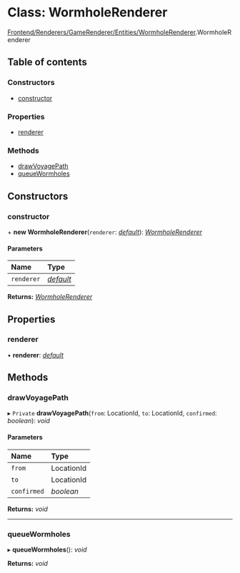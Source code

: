 # Class: WormholeRenderer

[Frontend/Renderers/GameRenderer/Entities/WormholeRenderer](../modules/frontend_renderers_gamerenderer_entities_wormholerenderer.md).WormholeRenderer

## Table of contents

### Constructors

- [constructor](frontend_renderers_gamerenderer_entities_wormholerenderer.wormholerenderer.md#constructor)

### Properties

- [renderer](frontend_renderers_gamerenderer_entities_wormholerenderer.wormholerenderer.md#renderer)

### Methods

- [drawVoyagePath](frontend_renderers_gamerenderer_entities_wormholerenderer.wormholerenderer.md#drawvoyagepath)
- [queueWormholes](frontend_renderers_gamerenderer_entities_wormholerenderer.wormholerenderer.md#queuewormholes)

## Constructors

### constructor

\+ **new WormholeRenderer**(`renderer`: [_default_](frontend_renderers_gamerenderer_renderer.default.md)): [_WormholeRenderer_](frontend_renderers_gamerenderer_entities_wormholerenderer.wormholerenderer.md)

#### Parameters

| Name       | Type                                                             |
| :--------- | :--------------------------------------------------------------- |
| `renderer` | [_default_](frontend_renderers_gamerenderer_renderer.default.md) |

**Returns:** [_WormholeRenderer_](frontend_renderers_gamerenderer_entities_wormholerenderer.wormholerenderer.md)

## Properties

### renderer

• **renderer**: [_default_](frontend_renderers_gamerenderer_renderer.default.md)

## Methods

### drawVoyagePath

▸ `Private` **drawVoyagePath**(`from`: LocationId, `to`: LocationId, `confirmed`: _boolean_): _void_

#### Parameters

| Name        | Type       |
| :---------- | :--------- |
| `from`      | LocationId |
| `to`        | LocationId |
| `confirmed` | _boolean_  |

**Returns:** _void_

---

### queueWormholes

▸ **queueWormholes**(): _void_

**Returns:** _void_
